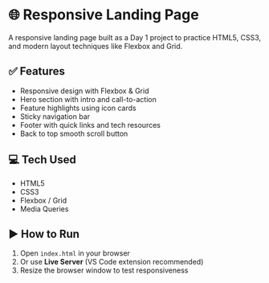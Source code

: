 # 🌐 Responsive Landing Page  
A responsive landing page built as a Day 1 project to practice HTML5, CSS3, and modern layout techniques like Flexbox and Grid.

## ✅ Features  
- Responsive design with Flexbox & Grid  
- Hero section with intro and call-to-action  
- Feature highlights using icon cards  
- Sticky navigation bar  
- Footer with quick links and tech resources  
- Back to top smooth scroll button  

## 💻 Tech Used  
- HTML5  
- CSS3  
- Flexbox / Grid  
- Media Queries  

## ▶️ How to Run  
1. Open `index.html` in your browser  
2. Or use **Live Server** (VS Code extension recommended)  
3. Resize the browser window to test responsiveness  
